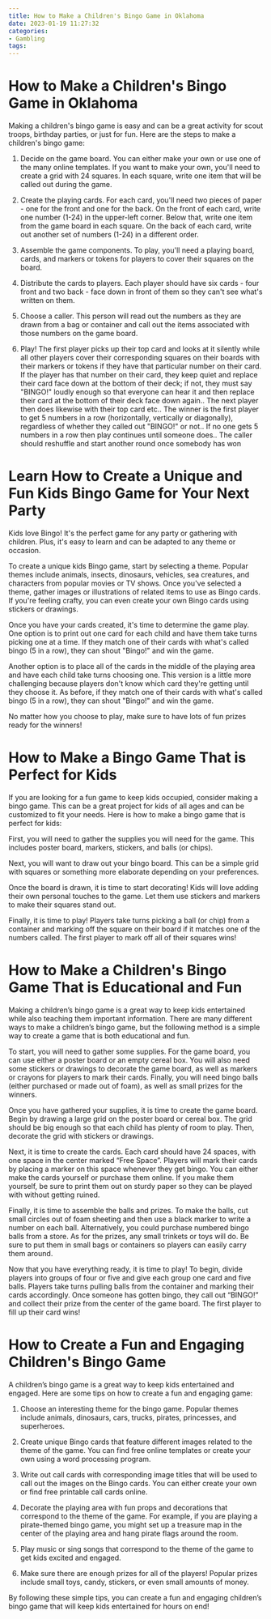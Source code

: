 ```yaml
---
title: How to Make a Children's Bingo Game in Oklahoma
date: 2023-01-19 11:27:32
categories:
- Gambling
tags:
---
```



#  How to Make a Children's Bingo Game in Oklahoma

Making a children's bingo game is easy and can be a great activity for scout troops, birthday parties, or just for fun. Here are the steps to make a children's bingo game:

1. Decide on the game board. You can either make your own or use one of the many online templates. If you want to make your own, you'll need to create a grid with 24 squares. In each square, write one item that will be called out during the game.

2. Create the playing cards. For each card, you'll need two pieces of paper - one for the front and one for the back. On the front of each card, write one number (1-24) in the upper-left corner. Below that, write one item from the game board in each square. On the back of each card, write out another set of numbers (1-24) in a different order.

3. Assemble the game components. To play, you'll need a playing board, cards, and markers or tokens for players to cover their squares on the board.

4. Distribute the cards to players. Each player should have six cards - four front and two back - face down in front of them so they can't see what's written on them.

5. Choose a caller. This person will read out the numbers as they are drawn from a bag or container and call out the items associated with those numbers on the game board.

6. Play! The first player picks up their top card and looks at it silently while all other players cover their corresponding squares on their boards with their markers or tokens if they have that particular number on their card. If the player has that number on their card, they keep quiet and replace their card face down at the bottom of their deck; if not, they must say "BINGO!" loudly enough so that everyone can hear it and then replace their card at the bottom of their deck face down again.. The next player then does likewise with their top card etc.. The winner is the first player to get 5 numbers in a row (horizontally, vertically or diagonally), regardless of whether they called out "BINGO!" or not.. If no one gets 5 numbers in a row then play continues until someone does.. The caller should reshuffle and start another round once somebody has won

#  Learn How to Create a Unique and Fun Kids Bingo Game for Your Next Party

Kids love Bingo! It's the perfect game for any party or gathering with children. Plus, it's easy to learn and can be adapted to any theme or occasion.

To create a unique kids Bingo game, start by selecting a theme. Popular themes include animals, insects, dinosaurs, vehicles, sea creatures, and characters from popular movies or TV shows. Once you've selected a theme, gather images or illustrations of related items to use as Bingo cards. If you're feeling crafty, you can even create your own Bingo cards using stickers or drawings.

Once you have your cards created, it's time to determine the game play. One option is to print out one card for each child and have them take turns picking one at a time. If they match one of their cards with what's called bingo (5 in a row), they can shout "Bingo!" and win the game.

Another option is to place all of the cards in the middle of the playing area and have each child take turns choosing one. This version is a little more challenging because players don't know which card they're getting until they choose it. As before, if they match one of their cards with what's called bingo (5 in a row), they can shout "Bingo!" and win the game.

No matter how you choose to play, make sure to have lots of fun prizes ready for the winners!

#  How to Make a Bingo Game That is Perfect for Kids

If you are looking for a fun game to keep kids occupied, consider making a bingo game. This can be a great project for kids of all ages and can be customized to fit your needs. Here is how to make a bingo game that is perfect for kids:

First, you will need to gather the supplies you will need for the game. This includes poster board, markers, stickers, and balls (or chips).

Next, you will want to draw out your bingo board. This can be a simple grid with squares or something more elaborate depending on your preferences.

Once the board is drawn, it is time to start decorating! Kids will love adding their own personal touches to the game. Let them use stickers and markers to make their squares stand out.

Finally, it is time to play! Players take turns picking a ball (or chip) from a container and marking off the square on their board if it matches one of the numbers called. The first player to mark off all of their squares wins!

#  How to Make a Children's Bingo Game That is Educational and Fun

Making a children’s bingo game is a great way to keep kids entertained while also teaching them important information. There are many different ways to make a children’s bingo game, but the following method is a simple way to create a game that is both educational and fun.

To start, you will need to gather some supplies. For the game board, you can use either a poster board or an empty cereal box. You will also need some stickers or drawings to decorate the game board, as well as markers or crayons for players to mark their cards. Finally, you will need bingo balls (either purchased or made out of foam), as well as small prizes for the winners.

Once you have gathered your supplies, it is time to create the game board. Begin by drawing a large grid on the poster board or cereal box. The grid should be big enough so that each child has plenty of room to play. Then, decorate the grid with stickers or drawings.

Next, it is time to create the cards. Each card should have 24 spaces, with one space in the center marked “Free Space”. Players will mark their cards by placing a marker on this space whenever they get bingo. You can either make the cards yourself or purchase them online. If you make them yourself, be sure to print them out on sturdy paper so they can be played with without getting ruined.

Finally, it is time to assemble the balls and prizes. To make the balls, cut small circles out of foam sheeting and then use a black marker to write a number on each ball. Alternatively, you could purchase numbered bingo balls from a store. As for the prizes, any small trinkets or toys will do. Be sure to put them in small bags or containers so players can easily carry them around.

Now that you have everything ready, it is time to play! To begin, divide players into groups of four or five and give each group one card and five balls. Players take turns pulling balls from the container and marking their cards accordingly. Once someone has gotten bingo, they call out “BINGO!” and collect their prize from the center of the game board. The first player to fill up their card wins!

#  How to Create a Fun and Engaging Children's Bingo Game

A children’s bingo game is a great way to keep kids entertained and engaged. Here are some tips on how to create a fun and engaging game:

1. Choose an interesting theme for the bingo game. Popular themes include animals, dinosaurs, cars, trucks, pirates, princesses, and superheroes.

2. Create unique Bingo cards that feature different images related to the theme of the game. You can find free online templates or create your own using a word processing program.

3. Write out call cards with corresponding image titles that will be used to call out the images on the Bingo cards. You can either create your own or find free printable call cards online.

4. Decorate the playing area with fun props and decorations that correspond to the theme of the game. For example, if you are playing a pirate-themed bingo game, you might set up a treasure map in the center of the playing area and hang pirate flags around the room.

5. Play music or sing songs that correspond to the theme of the game to get kids excited and engaged.

6. Make sure there are enough prizes for all of the players! Popular prizes include small toys, candy, stickers, or even small amounts of money.

By following these simple tips, you can create a fun and engaging children’s bingo game that will keep kids entertained for hours on end!